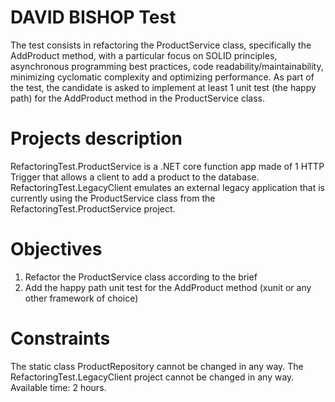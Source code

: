 # DAVID BISHOP Test 
The test consists in refactoring the ProductService class, specifically the AddProduct method, with a particular focus on SOLID principles, asynchronous programming best practices, 
code readability/maintainability, minimizing cyclomatic complexity and optimizing performance.
As part of the test, the candidate is asked to implement at least 1 unit test (the happy path) for the AddProduct method in the ProductService class.

# Projects description
RefactoringTest.ProductService is a .NET core function app made of 1 HTTP Trigger that allows a client to add a product to the database.
RefactoringTest.LegacyClient emulates an external legacy application that is currently using the ProductService class from the RefactoringTest.ProductService project.

# Objectives
1. Refactor the ProductService class according to the brief
2. Add the happy path unit test for the AddProduct method (xunit or any other framework of choice)

# Constraints
The static class ProductRepository cannot be changed in any way.
The RefactoringTest.LegacyClient project cannot be changed in any way.
Available time: 2 hours.


